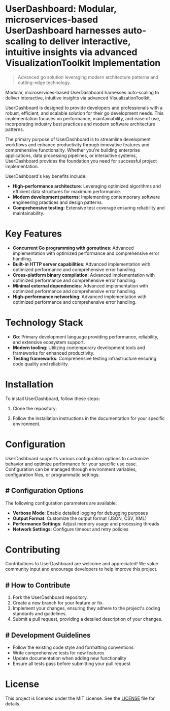 <!-- fallback_UserDashboard_20251019120705_36693 -->

# UserDashboard: Modular, microservices-based UserDashboard harnesses auto-scaling to deliver interactive, intuitive insights via advanced VisualizationToolkit Implementation
> Advanced go solution leveraging modern architecture patterns and cutting-edge technology.

Modular, microservices-based UserDashboard harnesses auto-scaling to deliver interactive, intuitive insights via advanced VisualizationToolkit.

UserDashboard is designed to provide developers and professionals with a robust, efficient, and scalable solution for their go development needs. This implementation focuses on performance, maintainability, and ease of use, incorporating industry best practices and modern software architecture patterns.

The primary purpose of UserDashboard is to streamline development workflows and enhance productivity through innovative features and comprehensive functionality. Whether you're building enterprise applications, data processing pipelines, or interactive systems, UserDashboard provides the foundation you need for successful project implementation.

UserDashboard's key benefits include:

* **High-performance architecture**: Leveraging optimized algorithms and efficient data structures for maximum performance.
* **Modern development patterns**: Implementing contemporary software engineering practices and design patterns.
* **Comprehensive testing**: Extensive test coverage ensuring reliability and maintainability.

# Key Features

* **Concurrent Go programming with goroutines**: Advanced implementation with optimized performance and comprehensive error handling.
* **Built-in HTTP server capabilities**: Advanced implementation with optimized performance and comprehensive error handling.
* **Cross-platform binary compilation**: Advanced implementation with optimized performance and comprehensive error handling.
* **Minimal external dependencies**: Advanced implementation with optimized performance and comprehensive error handling.
* **High-performance networking**: Advanced implementation with optimized performance and comprehensive error handling.

# Technology Stack

* **Go**: Primary development language providing performance, reliability, and extensive ecosystem support.
* **Modern tooling**: Utilizing contemporary development tools and frameworks for enhanced productivity.
* **Testing frameworks**: Comprehensive testing infrastructure ensuring code quality and reliability.

# Installation

To install UserDashboard, follow these steps:

1. Clone the repository:


2. Follow the installation instructions in the documentation for your specific environment.

# Configuration

UserDashboard supports various configuration options to customize behavior and optimize performance for your specific use case. Configuration can be managed through environment variables, configuration files, or programmatic settings.

## # Configuration Options

The following configuration parameters are available:

* **Verbose Mode**: Enable detailed logging for debugging purposes
* **Output Format**: Customize the output format (JSON, CSV, XML)
* **Performance Settings**: Adjust memory usage and processing threads
* **Network Settings**: Configure timeout and retry policies

# Contributing

Contributions to UserDashboard are welcome and appreciated! We value community input and encourage developers to help improve this project.

## # How to Contribute

1. Fork the UserDashboard repository.
2. Create a new branch for your feature or fix.
3. Implement your changes, ensuring they adhere to the project's coding standards and guidelines.
4. Submit a pull request, providing a detailed description of your changes.

## # Development Guidelines

* Follow the existing code style and formatting conventions
* Write comprehensive tests for new features
* Update documentation when adding new functionality
* Ensure all tests pass before submitting your pull request

# License

This project is licensed under the MIT License. See the [LICENSE](https://github.com/pee331/UserDashboard/blob/main/LICENSE) file for details.
